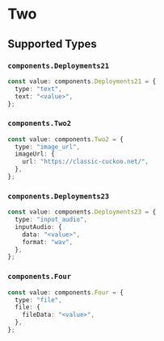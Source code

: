 # Two


## Supported Types

### `components.Deployments21`

```typescript
const value: components.Deployments21 = {
  type: "text",
  text: "<value>",
};
```

### `components.Two2`

```typescript
const value: components.Two2 = {
  type: "image_url",
  imageUrl: {
    url: "https://classic-cuckoo.net/",
  },
};
```

### `components.Deployments23`

```typescript
const value: components.Deployments23 = {
  type: "input_audio",
  inputAudio: {
    data: "<value>",
    format: "wav",
  },
};
```

### `components.Four`

```typescript
const value: components.Four = {
  type: "file",
  file: {
    fileData: "<value>",
  },
};
```

